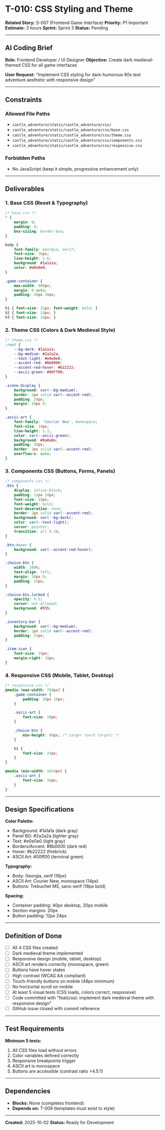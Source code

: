 # T-010: CSS Styling and Theme

**Related Story:** S-007 (Frontend Game Interface)
**Priority:** P1 Important
**Estimate:** 3 hours
**Sprint:** Sprint 3
**Status:** Pending

---

## AI Coding Brief

**Role:** Frontend Developer / UI Designer
**Objective:** Create dark medieval-themed CSS for all game interfaces

**User Request:** "Implement CSS styling for dark-humorous 80s text adventure aesthetic with responsive design"

---

## Constraints

### Allowed File Paths
- `castle_adventure/static/castle_adventure/css/`
- `castle_adventure/static/castle_adventure/css/base.css`
- `castle_adventure/static/castle_adventure/css/theme.css`
- `castle_adventure/static/castle_adventure/css/components.css`
- `castle_adventure/static/castle_adventure/css/responsive.css`

### Forbidden Paths
- No JavaScript (keep it simple, progressive enhancement only)

---

## Deliverables

### 1. Base CSS (Reset & Typography)
```css
/* base.css */
* {
    margin: 0;
    padding: 0;
    box-sizing: border-box;
}

body {
    font-family: Georgia, serif;
    font-size: 16px;
    line-height: 1.6;
    background: #1a1a1a;
    color: #e0e0e0;
}

.game-container {
    max-width: 900px;
    margin: 0 auto;
    padding: 40px 20px;
}

h1 { font-size: 32px; font-weight: bold; }
h2 { font-size: 24px; }
h3 { font-size: 20px; }
```

### 2. Theme CSS (Colors & Dark Medieval Style)
```css
/* theme.css */
:root {
    --bg-dark: #1a1a1a;
    --bg-medium: #2a2a2a;
    --text-light: #e0e0e0;
    --accent-red: #8b0000;
    --accent-red-hover: #b22222;
    --ascii-green: #00ff00;
}

.scene-display {
    background: var(--bg-medium);
    border: 2px solid var(--accent-red);
    padding: 20px;
    margin: 20px 0;
}

.ascii-art {
    font-family: 'Courier New', monospace;
    font-size: 14px;
    line-height: 1.2;
    color: var(--ascii-green);
    background: #0a0a0a;
    padding: 20px;
    border: 2px solid var(--accent-red);
    overflow-x: auto;
}
```

### 3. Components CSS (Buttons, Forms, Panels)
```css
/* components.css */
.btn {
    display: inline-block;
    padding: 12px 24px;
    font-size: 18px;
    font-weight: bold;
    text-decoration: none;
    border: 2px solid var(--accent-red);
    background: var(--bg-dark);
    color: var(--text-light);
    cursor: pointer;
    transition: all 0.3s;
}

.btn:hover {
    background: var(--accent-red-hover);
}

.choice-btn {
    width: 100%;
    text-align: left;
    margin: 10px 0;
    padding: 15px;
}

.choice-btn.locked {
    opacity: 0.5;
    cursor: not-allowed;
    background: #555;
}

.inventory-bar {
    background: var(--bg-medium);
    border: 1px solid var(--accent-red);
    padding: 15px;
}

.item-icon {
    font-size: 24px;
    margin-right: 10px;
}
```

### 4. Responsive CSS (Mobile, Tablet, Desktop)
```css
/* responsive.css */
@media (max-width: 768px) {
    .game-container {
        padding: 20px 10px;
    }

    .ascii-art {
        font-size: 10px;
    }

    .choice-btn {
        min-height: 60px; /* Larger touch targets */
    }

    h1 {
        font-size: 24px;
    }
}

@media (min-width: 1024px) {
    .ascii-art {
        font-size: 16px;
    }
}
```

---

## Design Specifications

**Color Palette:**
- Background: #1a1a1a (dark gray)
- Panel BG: #2a2a2a (lighter gray)
- Text: #e0e0e0 (light gray)
- Borders/Accent: #8b0000 (dark red)
- Hover: #b22222 (firebrick)
- ASCII Art: #00ff00 (terminal green)

**Typography:**
- Body: Georgia, serif (16px)
- ASCII Art: Courier New, monospace (14px)
- Buttons: Trebuchet MS, sans-serif (18px bold)

**Spacing:**
- Container padding: 40px desktop, 20px mobile
- Section margins: 20px
- Button padding: 12px 24px

---

## Definition of Done

- [ ] All 4 CSS files created
- [ ] Dark medieval theme implemented
- [ ] Responsive design (mobile, tablet, desktop)
- [ ] ASCII art renders correctly (monospace, green)
- [ ] Buttons have hover states
- [ ] High contrast (WCAG AA compliant)
- [ ] Touch-friendly buttons on mobile (48px minimum)
- [ ] No horizontal scroll on mobile
- [ ] At least 5 visual tests (CSS loads, colors correct, responsive)
- [ ] Code committed with "feat(css): implement dark medieval theme with responsive design"
- [ ] GitHub issue closed with commit reference

---

## Test Requirements

**Minimum 5 tests:**
1. All CSS files load without errors
2. Color variables defined correctly
3. Responsive breakpoints trigger
4. ASCII art is monospace
5. Buttons are accessible (contrast ratio >4.5:1)

---

## Dependencies

- **Blocks:** None (completes frontend)
- **Depends on:** T-009 (templates must exist to style)

---

**Created:** 2025-10-02
**Status:** Ready for Development
